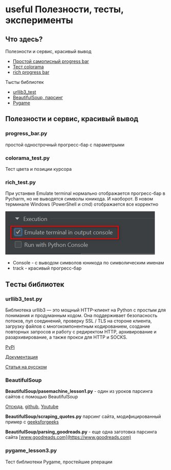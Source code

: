 # useful Полезности, тесты, эксперименты

## Что здесь?

Полезности и сервис, красивый вывод
- [Простой самописный progress bar](#progress_barpy)
- [Тест colorama](#colorama_testpy)
- [rich progress bar](#rich_testpy)

Тысты библиотек
- [urllib3_test](#urllib3_testpy)
- [BeautifulSoup, парсинг](#beautifulsoup)
- [Pygame](#pygame_lesson3py)

## Полезности и сервис, красивый вывод

### progress_bar.py 
простой однострочный прогресс-бар с параметрыми
### colorama_test.py
Тест цвета и позиции курсора
### rich_test.py
При устанвке Emulate terminal нормально отображается прогресс-бар в Pycharm, но не выводятся символы юникода. И наоборот. 
В новом терминале Windows (PowerShell и cmd) отображается все корректно

![](imgs/pycharm_set_configuration.jpg)

- Console - с выводом символов юникода по символическим именам
- track - красивый прогресс-бар

## Тeсты библиотек

### urllib3_test.py
Библиотека urllib3 — это мощный HTTP-клиент на Python c простым для понимания и продуманным кодом.
Она поддерживает безопасность потоков, пул соединений, проверку SSL / TLS на стороне клиента,
загрузку файлов с многокомпонентным кодированием, создание повторных запросов и работу с редиректом HTTP,
архивирование и разархивирование, а также прокси для HTTP и SOCKS.

[PyPi](https://pypi.org/project/urllib3/)

[Документация](https://urllib3.readthedocs.io/en/stable/)

[Статья на русском](https://pythonist.ru/biblioteka-urllib3-python/)

### BeautifulSoup
**BeautifulSoup/pasemachine_lesson1.py** - один из уроков парсинга сайтов с помощью BeautifulSoup 

[Отсюда](https://parsemachine.com/articles/urok-1-pishem-parser-kataloga-tovarov-na-python/), 
[github](https://github.com/parsemachine/lessons/commit/77dad3c71e1e3675b644c63022d7b7c59a190000),
[Youtube](https://www.youtube.com/watch?v=PcIYQXOa4jw)

**BeautifulSoup/scraping_quotes.py** парсинг сайта, модифицированный пример с [geeksforgeeks](https://www.geeksforgeeks.org/quote-guessing-game-using-web-scraping-in-python/)

**BeautifulSoup/parsing_goodreads.py** - еще одна заготовка парсинга сайта [www.goodreads.com](https://www.goodreads.com)

### pygame_lesson3.py 
Тест библиотеки Pygame, простейшие рперации
